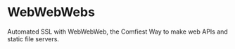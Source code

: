 # WebWebWebs
Automated SSL with WebWebWeb, the Comfiest Way to make web APIs and static file servers.
